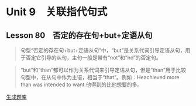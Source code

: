 ﻿ # Unit 9　关联指代句式
 ## Lesson 80　否定的存在句+but+定语从句
 
> 句型“否定的存在句+but+定语从句”中，“but”是关系代词引导定语从句，用于否定它引导的从句，主句一般是带有“not”和“no”的否定句。

> “but”和“than”都可以作为关系代词来引导定语从句，但是“than”用于比较句型中，在从句中作为主语，相当于“that”。例如：Heachieved more than was intended to want.他得到的比他想要的多。


 [生成题库](./question/f080.json)